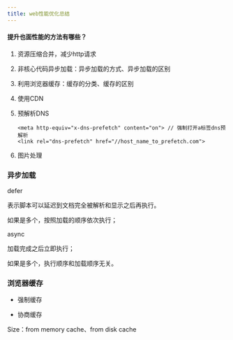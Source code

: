 ```yaml
---
title: web性能优化总结
---
```




#### 提升也面性能的方法有哪些？

1. 资源压缩合并，减少http请求

2. 非核心代码异步加载：异步加载的方式、异步加载的区别

3. 利用浏览器缓存：缓存的分类、缓存的区别

4. 使用CDN

5. 预解析DNS

   ```
   <meta http-equiv="x-dns-prefetch" content="on"> // 强制打开a标签dns预解析
   <link rel="dns-prefetch" href="//host_name_to_prefetch.com">
   ```

6. 图片处理



### 异步加载

defer

表示脚本可以延迟到文档完全被解析和显示之后再执行。

如果是多个，按照加载的顺序依次执行；

async

加载完成之后立即执行；

如果是多个，执行顺序和加载顺序无关。



### 浏览器缓存

- 强制缓存

  

- 协商缓存

Size：from memory cache、from disk cache